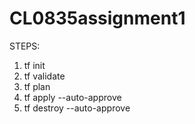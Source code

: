 # CL0835assignment1

STEPS:

1. tf init
2. tf validate
3. tf plan
4. tf apply --auto-approve
5. tf destroy --auto-approve